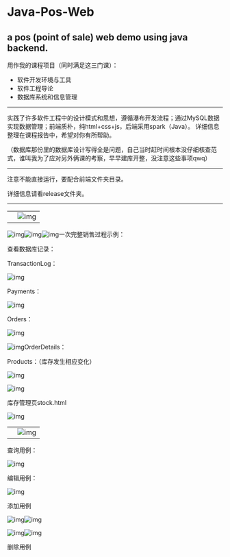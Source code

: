# Java-Pos-Web
a pos (point of sale) web demo using java backend.
---
用作我的课程项目（同时满足这三门课）：
- 软件开发环境与工具
- 软件工程导论
- 数据库系统和信息管理
---
实践了许多软件工程中的设计模式和思想，遵循瀑布开发流程；通过MySQL数据实现数据管理；前端质朴，纯html+css+js，后端采用spark（Java）。
详细信息整理在课程报告中，希望对你有所帮助。

（数据库那份里的数据库设计写得全是问题，自己当时赶时间根本没仔细核查范式，谁叫我为了应对另外俩课的考察，早早建库开整，没注意这些事项qwq）

---

注意不能直接运行，要配合前端文件夹目录。

详细信息请看release文件夹。

---

 

|      |                                         |
| ---- | --------------------------------------- |
|      | ![img](README.assets/clip_image002.jpg) |


![img](README.assets/clip_image004.jpg)![img](README.assets/clip_image006.jpg)![img](README.assets/clip_image008.jpg)一次完整销售过程示例：



查看数据库记录：

TransactionLog：

![img](README.assets/clip_image010.jpg)

Payments：

![img](README.assets/clip_image012.jpg)

Orders：

![img](README.assets/clip_image014.jpg)

![img](README.assets/clip_image016.jpg)OrderDetails：

Products：（库存发生相应变化）

![img](README.assets/clip_image018.jpg)

 



 

![img](README.assets/clip_image020.jpg)

库存管理页stock.html

![img](README.assets/clip_image022.jpg)

 

|      |                                         |
| ---- | --------------------------------------- |
|      | ![img](README.assets/clip_image024.jpg) |


查询用例：



![img](README.assets/clip_image026.jpg)

编辑用例：

![img](README.assets/clip_image028.jpg)

 

 

添加用例

![img](README.assets/clip_image030.jpg)![img](README.assets/clip_image032.jpg)

 

![img](README.assets/clip_image034.jpg)![img](README.assets/clip_image036.jpg)

删除用例

 
